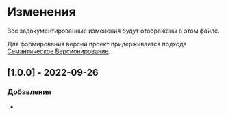 # Изменения

Все задокументированные изменения будут отображены в этом файле.

Для формирования версий проект придерживается подхода
[Семантическое Версионирование](https://semver.org/lang/ru/).

## [1.0.0] - 2022-09-26

### Добавления

-
